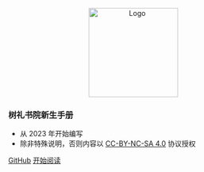 <p style="text-align: center">
    <img alt="Logo" src="https://shuli-gz-1259749012.cos.ap-guangzhou.myqcloud.com/img/ShuLiLogo1.png" height="180px">
</p>

### 树礼书院新生手册
- 从 2023 年开始编写
- 除非特殊说明，否则内容以 [CC-BY-NC-SA 4.0](https://creativecommons.org/licenses/by-nc-sa/4.0/deed.zh) 协议授权

[GitHub](https://github.com/ShuLiCollege/FresherManual)
[开始阅读](#树礼书院新生手册)
